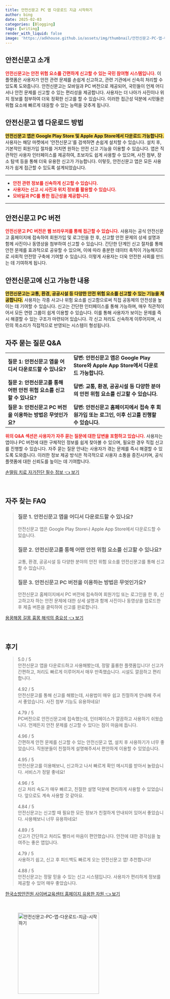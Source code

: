 ```yaml
---
title: 안전신문고 PC 앱 다운로드 지금 시작하기
author: bing
date: 2025-02-03
categories: [Blogging]
tags: [writing]
render_with_liquid: false
image: 'https://adkhouse.github.io/assets/img/thumbnail/안전신문고-PC-앱-다운로드-지금-시작하기.webp'
---
```



<h2 id='안전신문고_소개'>안전신문고 소개</h2>

<p><b><span style="color: #ee2323;">안전신문고는 안전 위험 요소를 간편하게 신고할 수 있는 국민 참여형 시스템입니다.</span></b> 이 플랫폼은 사용자가 안전 관련 문제를 손쉽게 신고하고, 관련 기관에서 신속히 처리할 수 있도록 도와줍니다. 안전신문고는 모바일과 PC 버전으로 제공되어, 국민들이 언제 어디서나 안전 문제를 신고할 수 있는 편리성을 제공합니다. 사용자는 더 나아가 사진이나 위치 정보를 첨부하여 더욱 정확한 신고를 할 수 있습니다. 이러한 접근성 덕분에 시민들은 위협 요소에 빠르게 대응할 수 있는 능력을 갖추게 됩니다.</p>

<h2 id='안전신문고_앱_다운로드'>안전신문고 앱 다운로드 방법</h2>

<p><b><span style="background-color: #ffe066;">안전신문고 앱은 Google Play Store 및 Apple App Store에서 다운로드 가능합니다.</span></b> 사용자는 해당 마켓에서 '안전신문고'를 검색하면 손쉽게 설치할 수 있습니다. 설치 후, 기본적인 회원가입 절차를 거치면 원하는 안전 신고 기능을 이용할 수 있습니다. 앱은 직관적인 사용자 인터페이스를 제공하여, 초보자도 쉽게 사용할 수 있으며, 사진 첨부, 장소 탐색 등을 통해 더욱 유용한 신고가 가능합니다. 이렇듯, 안전신문고 앱은 모든 사용자가 쉽게 접근할 수 있도록 설계되었습니다.</p>

<hr />

<ul>
    <li><b><span style="color: #ee2323;">안전 관련 정보를 신속하게 신고할 수 있습니다.</span></b></li>
    <li><b><span style="color: #ee2323;">사용자는 신고 시 사진과 위치 정보를 활용할 수 있습니다.</span></b></li>
    <li><b><span style="color: #ee2323;">모바일과 PC를 통한 접근성을 제공합니다.</span></b></li>
</ul>

<hr />

<h2 id='안전신문고_PC_버전'>안전신문고 PC 버전</h2>

<p><b><span style="color: #ee2323;">안전신문고 PC 버전은 웹 브라우저를 통해 접근할 수 있습니다.</span></b> 사용자는 공식 안전신문고 홈페이지에 접속하여 회원가입 및 로그인을 한 후, 신고할 안전 문제의 상세 설명과 함께 사진이나 동영상을 첨부하여 신고할 수 있습니다. 간단한 단계인 신고 절차를 통해 안전 문제를 효과적으로 공유할 수 있으며, 이에 따라 충분한 데이터 축적이 가능해지므로 사회적 안전망 구축에 기여할 수 있습니다. 이렇게 사용자는 더욱 안전한 사회를 만드는 데 기여하게 됩니다.</p>

<h2 id='안전신문고_신고내용'>안전신문고에 신고 가능한 내용</h2>

<p><b><span style="background-color: #ffe066;">안전신문고는 교통, 환경, 공공시설 등 다양한 안전 위험 요소를 신고할 수 있는 기능을 제공합니다.</span></b> 사용자는 각종 사고나 위험 요소를 신고함으로써 직접 공동체의 안전성을 높이는 데 기여할 수 있습니다. 신고는 간단한 인터페이스를 통해 가능하며, 매우 직관적이어서 모든 연령 그룹이 쉽게 이용할 수 있습니다. 이를 통해 사용자가 보이는 문제를 즉시 해결할 수 있는 구조가 마련되어 있습니다. 각 신고 처리도 신속하게 이루어지며, 시민의 목소리가 직접적으로 반영되는 시스템이 형성됩니다.</p>

<h2 id='자주묻는질문_QNA'>자주 묻는 질문 Q&A</h2>

<table>
    <tr>
        <td><b>질문 1: 안전신문고 앱을 어디서 다운로드할 수 있나요?</b></td>
        <td><b>답변: 안전신문고 앱은 Google Play Store와 Apple App Store에서 다운로드 가능합니다.</b></td>
    </tr>
    <tr>
        <td><b>질문 2: 안전신문고를 통해 어떤 안전 위험 요소를 신고할 수 있나요?</b></td>
        <td><b>답변: 교통, 환경, 공공시설 등 다양한 분야의 안전 위험 요소를 신고할 수 있습니다.</b></td>
    </tr>
    <tr>
        <td><b>질문 3: 안전신문고 PC 버전을 이용하는 방법은 무엇인가요?</b></td>
        <td><b>답변: 안전신문고 홈페이지에서 접속 후 회원가입 또는 로그인, 이후 신고를 진행할 수 있습니다.</b></td>
    </tr>
</table>

<p><b><span style="color: #ee2323;">위의 Q&A 섹션은 사용자가 자주 묻는 질문에 대한 답변을 포함하고 있습니다.</span></b> 사용자는 앱이나 PC 버전에 대한 구체적인 정보를 쉽게 찾아볼 수 있으며, 필요한 경우 직접 신고를 진행할 수 있습니다. 자주 묻는 질문 안내는 사용자가 겪는 문제를 즉시 해결할 수 있도록 도와줍니다. 이러한 정보 제공 방식은 적극적으로 사용자 소통을 증진시키며, 공식 플랫폼에 대한 신뢰도를 높이는 데 기여합니다.</p>


<p><a class="click-button" title="손떨림 치료 자가진단 필수 정보" href="https://adkhouse.github.io/posts/%EC%86%90%EB%96%A8%EB%A6%BC-%EC%B9%98%EB%A3%8C-%EC%9E%90%EA%B0%80%EC%A7%84%EB%8B%A8-%ED%95%84%EC%88%98-%EC%A0%95%EB%B3%B4/" rel="dofollow">손떨림 치료 자가진단 필수 정보 👈 보기</a></p><br>
<h2 id='자주_찾는_FAQ'>자주 찾는 FAQ</h2>
<div itemscope="" itemtype="https://schema.org/FAQPage"> 
<blockquote> 
<div itemscope="" itemprop="mainEntity" itemtype="https://schema.org/Question"> 
<h3 itemprop="name">질문 1. 안전신문고 앱을 어디서 다운로드할 수 있나요?</h3> 
<div itemscope="" itemprop="acceptedAnswer" itemtype="https://schema.org/Answer"> 
<span itemprop="text"> 
<p>안전신문고 앱은 Google Play Store나 Apple App Store에서 다운로드할 수 있습니다.</p> 
</span> 
</div> 
</div> 
<div itemscope="" itemprop="mainEntity" itemtype="https://schema.org/Question"> 
<h3 itemprop="name">질문 2. 안전신문고를 통해 어떤 안전 위험 요소를 신고할 수 있나요?</h3> 
<div itemscope="" itemprop="acceptedAnswer" itemtype="https://schema.org/Answer"> 
<span itemprop="text"> 
<p>교통, 환경, 공공시설 등 다양한 분야의 안전 위험 요소를 안전신문고를 통해 신고할 수 있습니다.</p> 
</span> 
</div> 
</div> 
<div itemscope="" itemprop="mainEntity" itemtype="https://schema.org/Question"> 
<h3 itemprop="name">질문 3. 안전신문고 PC 버전을 이용하는 방법은 무엇인가요?</h3> 
<div itemscope="" itemprop="acceptedAnswer" itemtype="https://schema.org/Answer"> 
<span itemprop="text"> 
<p>안전신문고 홈페이지에서 PC 버전에 접속하여 회원가입 또는 로그인을 한 후, 신고하고자 하는 안전 문제에 대한 상세 설명과 함께 사진이나 동영상을 업로드한 후 제출 버튼을 클릭하여 신고를 완료합니다.</p> 
</span> 
</div> 
</div> 
</blockquote> 
</div>
<p><a class="click-button" title="용꿈해몽 길몽 흉몽 해석의 중요성" href="https://adkhouse.github.io/posts/%EC%9A%A9%EA%BF%88%ED%95%B4%EB%AA%BD-%EA%B8%B8%EB%AA%BD-%ED%9D%89%EB%AA%BD-%ED%95%B4%EC%84%9D%EC%9D%98-%EC%A4%91%EC%9A%94%EC%84%B1/" rel="dofollow">용꿈해몽 길몽 흉몽 해석의 중요성 👈 보기</a></p><br>
<h2 id='후기'>후기</h2>
<div itemscope itemtype="https://schema.org/Product">
  <blockquote>
  <div itemprop="review" itemscope itemtype="https://schema.org/Review">
      <div itemprop="reviewRating" itemscope itemtype="https://schema.org/Rating"> <span itemprop="ratingValue">5.0</span> / <span itemprop="bestRating">5</span> </div>
      <span itemprop="reviewBody">안전신문고 앱을 다운로드하고 사용해봤는데, 정말 훌륭한 플랫폼입니다! 신고가 간편하고, 처리도 빠르게 이루어져서 매우 만족했습니다. 시설도 깔끔하고 편리합니다.</span>
  </div>
  <br>
  <div itemprop="review" itemscope itemtype="https://schema.org/Review">
      <div itemprop="reviewRating" itemscope itemtype="https://schema.org/Rating"> <span itemprop="ratingValue">4.92</span> / <span itemprop="bestRating">5</span> </div>
      <span itemprop="reviewBody">안전신문고를 통해 신고를 해봤는데, 사용법이 매우 쉽고 친절하게 안내해 주셔서 좋았습니다. 사진 첨부 기능도 유용하네요!</span>
  </div>
  <br>
  <div itemprop="review" itemscope itemtype="https://schema.org/Review">
      <div itemprop="reviewRating" itemscope itemtype="https://schema.org/Rating"> <span itemprop="ratingValue">4.79</span> / <span itemprop="bestRating">5</span> </div>
      <span itemprop="reviewBody">PC버전으로 안전신문고에 접속했는데, 인터페이스가 깔끔하고 사용하기 쉬웠습니다. 언제든지 안전 문제를 신고할 수 있다는 점이 마음에 듭니다.</span>
  </div>
  <br>
  <div itemprop="review" itemscope itemtype="https://schema.org/Review">
      <div itemprop="reviewRating" itemscope itemtype="https://schema.org/Rating"> <span itemprop="ratingValue">4.96</span> / <span itemprop="bestRating">5</span> </div>
      <span itemprop="reviewBody">간편하게 안전 문제를 신고할 수 있는 안전신문고 앱, 설치 후 사용하기가 너무 좋았습니다. 직원분들이 친절하게 설명해주셔서 편안하게 이용할 수 있었습니다.</span>
  </div>
  <br>
  <div itemprop="review" itemscope itemtype="https://schema.org/Review">
      <div itemprop="reviewRating" itemscope itemtype="https://schema.org/Rating"> <span itemprop="ratingValue">4.95</span> / <span itemprop="bestRating">5</span> </div>
      <span itemprop="reviewBody">안전신문고를 이용해보니, 신고하고 나서 빠르게 확인 메시지를 받아서 놀랐습니다. 서비스가 정말 좋네요!</span>
  </div>
  <br>
  <div itemprop="review" itemscope itemtype="https://schema.org/Review">
      <div itemprop="reviewRating" itemscope itemtype="https://schema.org/Rating"> <span itemprop="ratingValue">4.96</span> / <span itemprop="bestRating">5</span> </div>
      <span itemprop="reviewBody">신고 처리 속도가 매우 빠르고, 친절한 설명 덕분에 편리하게 사용할 수 있었습니다. 앞으로도 계속 사용할 것 같아요.</span>
  </div>
  <br>
  <div itemprop="review" itemscope itemtype="https://schema.org/Review">
      <div itemprop="reviewRating" itemscope itemtype="https://schema.org/Rating"> <span itemprop="ratingValue">4.84</span> / <span itemprop="bestRating">5</span> </div>
      <span itemprop="reviewBody">안전신문고는 신고할 때 필요한 모든 정보가 친절하게 안내되어 있어서 좋았습니다. 사용해보니 너무 유용하네요!</span>
  </div>
  <br>
  <div itemprop="review" itemscope itemtype="https://schema.org/Review">
      <div itemprop="reviewRating" itemscope itemtype="https://schema.org/Rating"> <span itemprop="ratingValue">4.89</span> / <span itemprop="bestRating">5</span> </div>
      <span itemprop="reviewBody">신고가 간단하고 처리도 빨라서 마음이 편안했습니다. 안전에 대한 경각심을 높여주는 좋은 앱입니다.</span>
  </div>
  <br>
  <div itemprop="review" itemscope itemtype="https://schema.org/Review">
      <div itemprop="reviewRating" itemscope itemtype="https://schema.org/Rating"> <span itemprop="ratingValue">4.79</span> / <span itemprop="bestRating">5</span> </div>
      <span itemprop="reviewBody">사용하기 쉽고, 신고 후 피드백도 빠르게 오는 안전신문고 앱! 추천합니다!</span>
  </div>
  <br>
  <div itemprop="review" itemscope itemtype="https://schema.org/Review">
      <div itemprop="reviewRating" itemscope itemtype="https://schema.org/Rating"> <span itemprop="ratingValue">4.88</span> / <span itemprop="bestRating">5</span> </div>
      <span itemprop="reviewBody">안전신문고는 정말 믿을 수 있는 신고 시스템입니다. 사용자가 편리하게 정보를 제공할 수 있어 매우 좋았습니다.</span>
  </div>
  </blockquote>
</div>
<p><a class="click-button" title="한국소방안전원 사이버교육센터 홈페이지 유용한 자원" href="https://adkhouse.github.io/posts/%ED%95%9C%EA%B5%AD%EC%86%8C%EB%B0%A9%EC%95%88%EC%A0%84%EC%9B%90-%EC%82%AC%EC%9D%B4%EB%B2%84%EA%B5%90%EC%9C%A1%EC%84%BC%ED%84%B0-%ED%99%88%ED%8E%98%EC%9D%B4%EC%A7%80-%EC%9C%A0%EC%9A%A9%ED%95%9C-%EC%9E%90%EC%9B%90/" rel="dofollow">한국소방안전원 사이버교육센터 홈페이지 유용한 자원 👈 보기</a></p><br>
<figure class="image"><img src="https://adkhouse.github.io/assets/img/thumbnail/안전신문고-PC-앱-다운로드-지금-시작하기.webp" alt="안전신문고-PC-앱-다운로드-지금-시작하기" width="256" height="256"></figure>